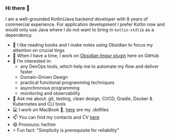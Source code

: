 ### Hi there 👋

I am a well-grounded Kotlin/Java backend developer with 8 years of commercial experience.
For application development I prefer Kotlin now and would only use Java where I do not want to bring in `kotlin-stdlib` as a dependency.

- 📕 I like reading books and I make notes using Obsidian to focus my attention on crucial tings
- 🌱 When I have a time, I work on [Obsidian Imgur plugin](https://github.com/gavvvr/obsidian-imgur-plugin) here on GitHub
- 🔭 I’m interested in:
  - any DevOps tools, which help me to automate my flow and deliver faster
  - Domain-Driven Design
  - practical functional programming techniques
  - asynchronous programming
  - monitoring and observability
- 💬 Ask me about: git, testing, clean design, CI/CD, Gradle, Docker & Kubernetes and CLI tools
- 💻 I work on MacBook , [here](https://github.com/gavvvr/dotfiles) are my .dotfiles
- 📫 You can find my contacts and CV [here](https://bit.ly/gavvvr-cv-github)
- 😄 Pronouns: he/him
- ⚡ Fun fact: "Simplicity is prerequisite for reliability"


<!--- 🤔 I’m looking for help with ...-->
<!--- 👯 I’m looking to collaborate on ...-->
